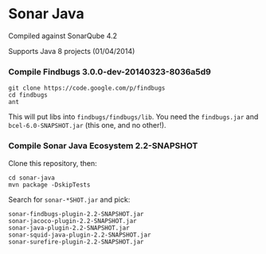 Sonar Java
==========

Compiled against SonarQube 4.2

Supports Java 8 projects (01/04/2014)

### Compile Findbugs 3.0.0-dev-20140323-8036a5d9

~~~
git clone https://code.google.com/p/findbugs
cd findbugs
ant
~~~

This will put libs into `findbugs/findbugs/lib`. You need the `findbugs.jar` and
`bcel-6.0-SNAPSHOT.jar` (this one, and no other!).

### Compile Sonar Java Ecosystem 2.2-SNAPSHOT

Clone this repository, then:

~~~
cd sonar-java
mvn package -DskipTests
~~~

Search for `sonar-*SHOT.jar` and pick:

~~~
sonar-findbugs-plugin-2.2-SNAPSHOT.jar
sonar-jacoco-plugin-2.2-SNAPSHOT.jar
sonar-java-plugin-2.2-SNAPSHOT.jar
sonar-squid-java-plugin-2.2-SNAPSHOT.jar
sonar-surefire-plugin-2.2-SNAPSHOT.jar
~~~
